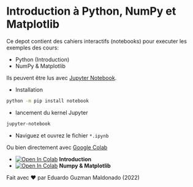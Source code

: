 # Introduction à Python, NumPy et Matplotlib

Ce depot contient des cahiers interactifs (notebooks) pour executer les exemples des cours:

- Python (Introduction) 
- NumPy & Matplotlib 

Ils peuvent être lus avec [Jupyter Notebook](https://jupyter.org/install). 

- Installation 

```bash
python -m pip install notebook
```
- lancement du kernel Jupyter

```bash
jupyter-notebook
```

- Naviguez et ouvrez le fichier `*.ipynb`

Ou bien directement avec [Google Colab](https://colab.research.google.com/)

- [![Open In Colab](https://colab.research.google.com/assets/colab-badge.svg)](https://colab.research.google.com/github/ECE-Lyon/colab_python_introduction/blob/main/introduction.ipynb) **Introduction** 
- [![Open In Colab](https://colab.research.google.com/assets/colab-badge.svg)](https://colab.research.google.com/github/ECE-Lyon/colab_python_introduction/blob/main/numpy.ipynb) **Numpy & Matplotlib**

Fait avec :heart: par Eduardo Guzman Maldonado (2022)
